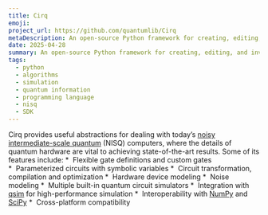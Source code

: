 ```yaml
---
title: Cirq
emoji: 
project_url: https://github.com/quantumlib/Cirq
metaDescription: An open-source Python framework for creating, editing, and invoking Noisy Intermediate-Scale Quantum (NISQ) circuits.
date: 2025-04-28
summary: An open-source Python framework for creating, editing, and invoking Noisy Intermediate-Scale Quantum (NISQ) circuits.
tags:
  - python
  - algorithms
  - simulation
  - quantum information
  - programming language
  - nisq
  - SDK
---
```


Cirq provides useful abstractions for dealing with today’s [noisy intermediate-scale quantum](https://arxiv.org/abs/1801.00862) (NISQ) computers, where the details of quantum hardware are vital to achieving state-of-the-art results. Some of its features include:
*  Flexible gate definitions and custom gates
*  Parameterized circuits with symbolic variables
*  Circuit transformation, compilation and optimization
*  Hardware device modeling
*  Noise modeling
*  Multiple built-in quantum circuit simulators
*  Integration with [qsim](https://github.com/quantumlib/qsim) for high-performance simulation
*  Interoperability with [NumPy](https://numpy.org) and [SciPy](https://scipy.org)
*  Cross-platform compatibility
